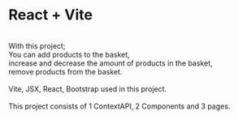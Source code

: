 # React + Vite
</br>
With this project;</br>
You can add products to the basket,</br>
increase and decrease the amount of products in the basket,</br>
remove products from the basket.</br>
</br>
Vite, JSX, React, Bootstrap used in this project.</br>
</br>
This project consists of 1 ContextAPI, 2 Components and 3 pages.</br>
</br>